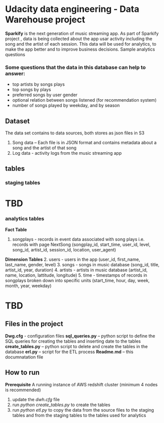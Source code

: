 # Udacity data engineering - Data Warehouse project

**Sparkify** is the next generation of music streaming app. As part of Sparkify project , data is being collected about the app usar activity including the song and the artist of each session. This data will be used for analytics, to make the app better and to improve business decisions.
Sample analytics questions

### Some questions that the data in this database can help to answer:
-	top artists by songs plays
-	top songs by plays
-	preferred songs by user gender
-	optional relation between songs listened (for recommendation system)  
-	number of songs played by weekday, and by season


## Dataset
The data set contains to data sources, both stores as json files in S3
1.	Song data – Each file is in JSON format and contains metadata about a song and the artist of that song
2.	Log data - activity logs from the music streaming app

## tables
### staging tables

# TBD
### analytics tables

**Fact Table**
1.	songplays - records in event data associated with song plays i.e. records with page NextSong 
      (songplay_id, start_time, user_id, level, song_id, artist_id, session_id, location, user_agent)

**Dimension Tables**
2.	users - users in the app
      (user_id, first_name, last_name, gender, level)
3.	songs - songs in music database
    (song_id, title, artist_id, year, duration)
4.	artists - artists in music database
    (artist_id, name, location, lattitude, longitude)
5.	time - timestamps of records in songplays broken down into specific units
    (start_time, hour, day, week, month, year, weekday)

# TBD

## Files in the project
**Dwg.cfg** 	- configuration files
**sql_queries.py** – python script to define the SQL queries for creating the tables and inserting date to the tables
**create_tables.py** – python script to delete and create the tables in the database
**erl.py** – script for the ETL process
**Readme.md** – this documnatation file

## How to run

**Prerequisite**
A running instance of AWS redshift cluster (minimum 4 nodes is recommended)

1. update the *dwh.cfg* file
2. run *python create_tables.py* to create the tables
3. run *python etl.py* to copy the data from the source files to the staging tables and from the staging tables to the tables used for analytics
